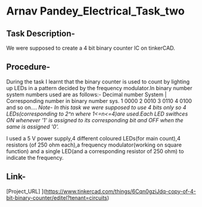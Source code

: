 # Arnav Pandey_Electrical_Task_two
## Task Description-
We were supposed to create a 4 bit binary counter IC on tinkerCAD.
## Procedure-
During the task I learnt that the binary counter is used to count by lighting up LEDs in a pattern decided by the frequency modulator.In binary number system numbers used are as follows:- Decimal number System  | Corresponding number in binary number sys.
         1                         0000
         2                         0010
         3                         0110
         4                         0100
                                       and so on....
 *Note- In this task we were supposed to use 4 bits only so 4 LEDs(corresponding to 2^n where 1<=n<=4)are used.Each LED swithces ON whenever '1' is assigned to its corresponding bit and OFF when the same is assigned '0'.*

 I used a 5 V power supply,4 different coloured LEDs(for main count),4 resistors (of 250 ohm each),a frequency modulator(working on square function) and a single LED(and a corresponding resistor of 250 ohm) to indicate the frequency.

 ## Link-
[Project_URL] ](https://www.tinkercad.com/things/6Cqn0gziJdq-copy-of-4-bit-binary-counter/editel?tenant=circuits)
